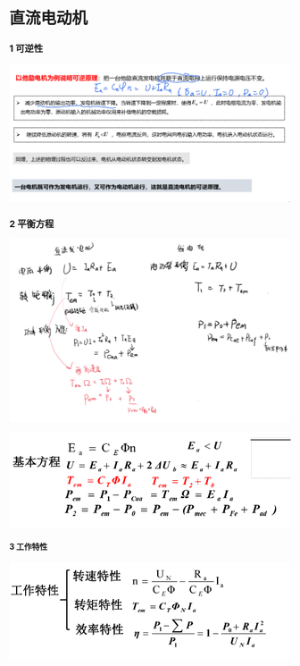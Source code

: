 <!--
 * @Author: 小叶同学
 * @Date: 2024-03-11 14:21:33
 * @LastEditors: Please set LastEditors
 * @LastEditTime: 2024-03-11 15:12:11
 * @Description: 请填写简介
-->


# 直流电动机


### 1 可逆性

![alt text](image-37.png)

### 2 平衡方程

![alt text](image-36.png)

![alt text](image-38.png)

#### 3 工作特性

![alt text](image-39.png)